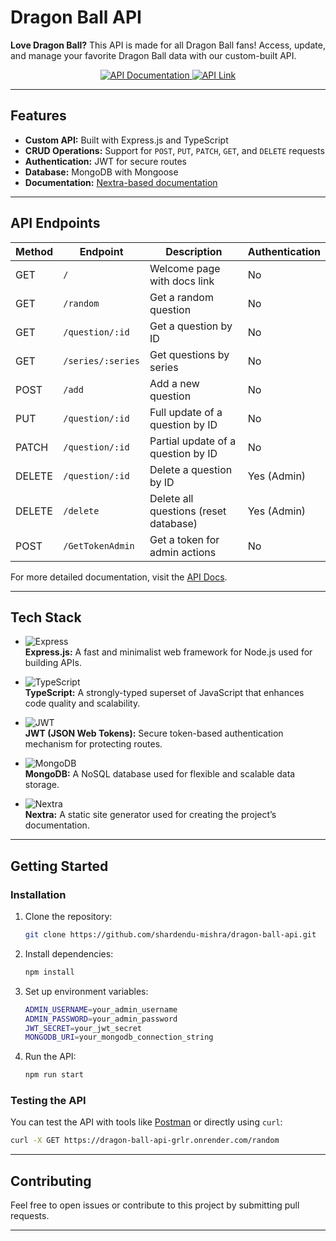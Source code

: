 # Dragon Ball API

**Love Dragon Ball?** This API is made for all Dragon Ball fans! Access, update, and manage your favorite Dragon Ball data with our custom-built API.

<p align="center">
  <a href="https://shardendu-mishra-documentation-dragon-ball-api.vercel.app" target="_blank">
    <img src="https://img.shields.io/badge/View%20Docs%20Here-Click%20Me-brightgreen?style=for-the-badge" alt="API Documentation">
  </a>
  <a href="https://dragon-ball-api-grlr.onrender.com" target="_blank">
    <img src="https://img.shields.io/badge/API-Link-blue?style=for-the-badge" alt="API Link">
  </a>
</p>

---

## Features

- **Custom API:** Built with Express.js and TypeScript
- **CRUD Operations:** Support for `POST`, `PUT`, `PATCH`, `GET`, and `DELETE` requests
- **Authentication:** JWT for secure routes
- **Database:** MongoDB with Mongoose
- **Documentation:** [Nextra-based documentation](https://shardendu-mishra-documentation-dragon-ball-api.vercel.app)

---

## API Endpoints

| Method | Endpoint               | Description                            | Authentication |
|--------|------------------------|----------------------------------------|----------------|
| GET    | `/`                    | Welcome page with docs link            | No             |
| GET    | `/random`              | Get a random question                  | No             |
| GET    | `/question/:id`        | Get a question by ID                   | No             |
| GET    | `/series/:series`      | Get questions by series                | No             |
| POST   | `/add`                 | Add a new question                     | No             |
| PUT    | `/question/:id`        | Full update of a question by ID        | No             |
| PATCH  | `/question/:id`        | Partial update of a question by ID     | No             |
| DELETE | `/question/:id`        | Delete a question by ID                | Yes (Admin)    |
| DELETE | `/delete`              | Delete all questions (reset database)  | Yes (Admin)    |
| POST   | `/GetTokenAdmin`       | Get a token for admin actions          | No             |

For more detailed documentation, visit the [API Docs](https://shardendu-mishra-documentation-dragon-ball-api.vercel.app).

---

## Tech Stack

- ![Express](https://img.shields.io/badge/Express.js-000000?style=for-the-badge&logo=express&logoColor=white)  
  **Express.js:** A fast and minimalist web framework for Node.js used for building APIs.
  
- ![TypeScript](https://img.shields.io/badge/TypeScript-3178C6?style=for-the-badge&logo=typescript&logoColor=white)  
  **TypeScript:** A strongly-typed superset of JavaScript that enhances code quality and scalability.

- ![JWT](https://img.shields.io/badge/JWT-black?style=for-the-badge&logo=JSON%20web%20tokens)  
  **JWT (JSON Web Tokens):** Secure token-based authentication mechanism for protecting routes.

- ![MongoDB](https://img.shields.io/badge/MongoDB-4EA94B?style=for-the-badge&logo=mongodb&logoColor=white)  
  **MongoDB:** A NoSQL database used for flexible and scalable data storage.

- ![Nextra](https://img.shields.io/badge/Nextra-007ACC?style=for-the-badge&logo=vercel&logoColor=white)  
  **Nextra:** A static site generator used for creating the project’s documentation.

---

## Getting Started

### Installation

1. Clone the repository:
   ```bash
   git clone https://github.com/shardendu-mishra/dragon-ball-api.git
   ```
2. Install dependencies:
   ```bash
   npm install
   ```
3. Set up environment variables:
   ```bash
   ADMIN_USERNAME=your_admin_username
   ADMIN_PASSWORD=your_admin_password
   JWT_SECRET=your_jwt_secret
   MONGODB_URI=your_mongodb_connection_string
   ```

4. Run the API:
   ```bash
   npm run start
   ```

### Testing the API
You can test the API with tools like [Postman](https://www.postman.com/) or directly using `curl`:
```bash
curl -X GET https://dragon-ball-api-grlr.onrender.com/random
```

---

## Contributing

Feel free to open issues or contribute to this project by submitting pull requests.

---
